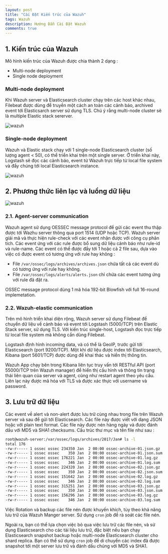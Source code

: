 ```yaml
---
layout: post
title: "Cài Đặt Kiến trúc của Wazuh"
tags: Wazuh
description: Hướng Dẫn Cài Đặt Wazuh
comments: true
---
```

## 1. Kiến trúc của Wazuh

Mô hình kiến trúc của Wazuh được chia thành 2 dạng : 

 - Multi-node deployment
 - Single node deployment
 
### Multi-node deployment

Khi Wazuh server và Elasticsearch cluster chạy trên các host khác nhau, Filebeat được dùng để truyền một cách an toàn các cảnh báo, archived event tới Elasticsarch server sử dụng TLS.
Chú ý rằng multi-node cluster sẽ là multiple Elastic stack sererver.

![wazuh](/images/wazuh-03.png)

### Single-node deployment

Wazuh và Elastic stack chạy với 1 single-node Elasticsearch cluster (số lượng agent < 50), có thể triển khai trên một single server. Ở triển khai này, Logstash sẽ đọc các cảnh báo, event từ Wazuh trực tiếp từ local file system và đẩy chúng tới local Elasticsearch instance.

![wazuh](/images/wazuh-04.png)

## 2. Phương thức liên lạc và luồng dữ liệu

![wazuh](/images/wazuh-05.png)

### 2.1. Agent-server communication

Wazuh agent sử dụng OESSEC message protocol để gửi các event thu thập được tới Wazhu server thông qua port 1514 (UDP hoặc TCP). Wazuh server giải mã và thực hiện rule-check với các event nhận được với công cụ phân tích. Các event ứng với các rule được bổ sung dữ liệu cảnh báo như rule-id và rule-name. Các event có thể được đẩy tới 1 hoặc cả 2 file sau, dựa vào việc có được event có tương ứng với rule hay không :

 - File `/var/ossec/logs/archives/archives.json` chứa tất cả các event dù có tương ứng với rule hay không.
 - File `/var/ossec/logs/alerts/alerts.json` chỉ chứa các event tương ứng với rule đã đặt ra.

OSSEC message protocol dùng 1 mã hóa 192-bit Blowfish với full 16-round implemetation.

### 2.2. Wazuh-elastic communication

Trên mô hình triển khai diện rộng, Wazuh server sử dụng Filebeat để chuyển dữ liệu về cảnh báo và event tới Logstash (5000/TCP) trên Elastic Stack server, sử dụng TLS. Với kiến trúc single-host, Logstash đọc trực tiếp từ local file system mà không cần dùng Filebeat.

Logstash định hình incoming data, và có thể là GeoIP, trước gửi tới Elasticsearch (port 9200/TCP). Một khi dữ liệu được index tới Elasticsearch, Kibana (port 5601/TCP) được dùng để khai thác và hiển thị thông tin.

Wazuh App chạy bên trong Kibana liên tục truy vấn tới RESTful API (port 55000/TCP trên Wazuh manager) để hiển thị cấu hình và thông tin trạng thái liên quan của server và agent, cũng như restart agent theo yêu cầu. Liên lạc này được mã hóa với TLS và được xác thực với username và password.

## 3. Lưu trữ dữ liệu

Các event về alert và non-alert được lưu trữ cùng nhau trong file trên Wazuh server và sau để gửi tới Elasticsearch. Các file này được viết với dạng JSON hoặc với plain text format. Các file này được nén hàng ngày và được đánh dấu với MD5 và SHA1 checksums. Cấu trúc thư mục và tên file như sau :
```sh
root@wazuh-server:/var/ossec/logs/archives/2017/Jan# ls -l
total 176
-rw-r----- 1 ossec ossec 234350 Jan  2 00:00 ossec-archive-01.json.gz
-rw-r----- 1 ossec ossec    350 Jan  2 00:00 ossec-archive-01.json.sum
-rw-r----- 1 ossec ossec 176221 Jan  2 00:00 ossec-archive-01.log.gz
-rw-r----- 1 ossec ossec    346 Jan  2 00:00 ossec-archive-01.log.sum
-rw-r----- 1 ossec ossec 224320 Jan  2 00:00 ossec-archive-02.json.gz
-rw-r----- 1 ossec ossec    350 Jan  2 00:00 ossec-archive-02.json.sum
-rw-r----- 1 ossec ossec 151642 Jan  2 00:00 ossec-archive-02.log.gz
-rw-r----- 1 ossec ossec    346 Jan  2 00:00 ossec-archive-02.log.sum
-rw-r----- 1 ossec ossec 315251 Jan  2 00:00 ossec-archive-03.json.gz
-rw-r----- 1 ossec ossec    350 Jan  2 00:00 ossec-archive-03.json.sum
-rw-r----- 1 ossec ossec 156296 Jan  2 00:00 ossec-archive-03.log.gz
-rw-r----- 1 ossec ossec    346 Jan  2 00:00 ossec-archive-03.log.sum
```

Việc Rotation và backup các file nén được khuyến khích, tùy theo khả năng lưu trữ của Wazuh Manger server. Sử dụng `cron` job để rà soát các file nén.

Ngoài ra, bạn có thể lựa chọn việc bỏ qua việc lưu trữ các file nén, và sử dụng Elasticsearch cho các tài liệu lưu trữ, đặc biệt nếu bạn chạy Elasticsearch snapshot backup hoặc multi-node Elasticsearch cluster cho shard replica. Bạn có thể sử dụng `cron` job để di chuyển các index đã được snapshot tới một server lưu trữ và đánh dấu chúng với MD5 và SHA1.
